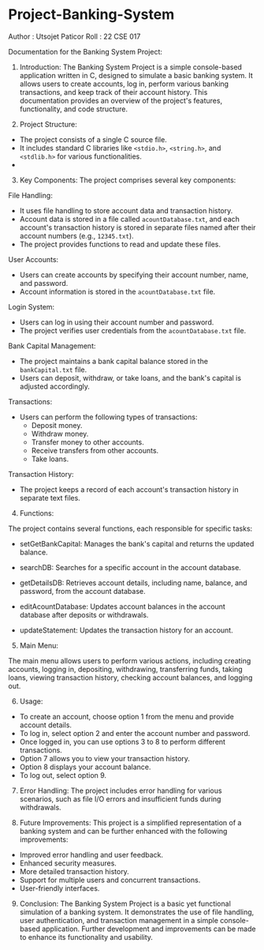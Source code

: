 # Project-Banking-System
Author : Utsojet Paticor
Roll : 22 CSE 017

Documentation for the Banking System Project:

1. Introduction:
The Banking System Project is a simple console-based application written in C, designed to simulate a basic banking system. It allows users to create accounts, log in, perform various banking transactions, and keep track of their account history. This documentation provides an overview of the project's features, functionality, and code structure.

3. Project Structure:
- The project consists of a single C source file.
- It includes standard C libraries like `<stdio.h>`, `<string.h>`, and `<stdlib.h>` for various functionalities.
- 
3. Key Components:
The project comprises several key components:

  File Handling:
  - It uses file handling to store account data and transaction history.
  - Account data is stored in a file called `acountDatabase.txt`, and each account's transaction history is stored in separate files named after their account numbers (e.g., `12345.txt`).
  - The project provides functions to read and update these files.

  User Accounts:
  - Users can create accounts by specifying their account number, name, and password.
  - Account information is stored in the `acountDatabase.txt` file.

  Login System:
  - Users can log in using their account number and password.
  - The project verifies user credentials from the `acountDatabase.txt` file.

  Bank Capital Management:
  - The project maintains a bank capital balance stored in the `bankCapital.txt` file.
  - Users can deposit, withdraw, or take loans, and the bank's capital is adjusted accordingly.

  Transactions:
   - Users can perform the following types of transactions:
     - Deposit money.
     - Withdraw money.
     - Transfer money to other accounts.
     - Receive transfers from other accounts.
     - Take loans.

  Transaction History:
  - The project keeps a record of each account's transaction history in separate text files.

4. Functions:

The project contains several functions, each responsible for specific tasks:

- setGetBankCapital: Manages the bank's capital and returns the updated balance.

- searchDB: Searches for a specific account in the account database.

- getDetailsDB: Retrieves account details, including name, balance, and password, from the account database.

- editAcountDatabase: Updates account balances in the account database after deposits or withdrawals.

- updateStatement: Updates the transaction history for an account.

5. Main Menu:

The main menu allows users to perform various actions, including creating accounts, logging in, depositing, withdrawing, transferring funds, taking loans, viewing transaction history, checking account balances, and logging out.

6. Usage:

- To create an account, choose option 1 from the menu and provide account details.
- To log in, select option 2 and enter the account number and password.
- Once logged in, you can use options 3 to 8 to perform different transactions.
- Option 7 allows you to view your transaction history.
- Option 8 displays your account balance.
- To log out, select option 9.

7. Error Handling:
The project includes error handling for various scenarios, such as file I/O errors and insufficient funds during withdrawals.

8. Future Improvements:
This project is a simplified representation of a banking system and can be further enhanced with the following improvements:

- Improved error handling and user feedback.
- Enhanced security measures.
- More detailed transaction history.
- Support for multiple users and concurrent transactions.
- User-friendly interfaces.

9. Conclusion:
The Banking System Project is a basic yet functional simulation of a banking system. It demonstrates the use of file handling, user authentication, and transaction management in a simple console-based application. Further development and improvements can be made to enhance its functionality and usability.

